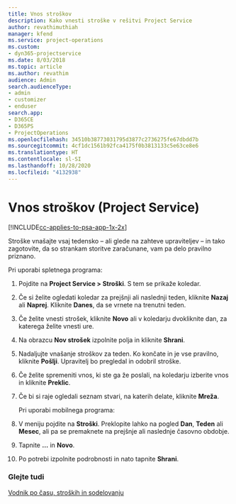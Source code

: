 ```yaml
---
title: Vnos stroškov
description: Kako vnesti stroške v rešitvi Project Service
author: revathimuthiah
manager: kfend
ms.service: project-operations
ms.custom:
- dyn365-projectservice
ms.date: 8/03/2018
ms.topic: article
ms.author: revathim
audience: Admin
search.audienceType:
- admin
- customizer
- enduser
search.app:
- D365CE
- D365PS
- ProjectOperations
ms.openlocfilehash: 34510b38773031795d3877c2736275fe67dbdd7b
ms.sourcegitcommit: 4cf1dc1561b92fca4175f0b3813133c5e63ce8e6
ms.translationtype: HT
ms.contentlocale: sl-SI
ms.lasthandoff: 10/28/2020
ms.locfileid: "4132938"
---
```

# <a name="enter-expenses-project-service"></a>Vnos stroškov (Project Service)

[!INCLUDE[cc-applies-to-psa-app-1x-2x](../includes/cc-applies-to-psa-app-1x-2x.md)]

Stroške vnašajte vsaj tedensko – ali glede na zahteve upraviteljev – in tako zagotovite, da so strankam storitve zaračunane, vam pa delo pravilno priznano.  
  
 Pri uporabi spletnega programa:  
  
1. Pojdite na **Project Service > Stroški**. S tem se prikaže koledar.  
  
2. Če si želite ogledati koledar za prejšnji ali naslednji teden, kliknite **Nazaj** ali **Naprej**. Kliknite **Danes**, da se vrnete na trenutni teden.  
  
3. Če želite vnesti strošek, kliknite **Novo** ali v koledarju dvokliknite dan, za katerega želite vnesti ure.  
  
4. Na obrazcu **Nov strošek** izpolnite polja in kliknite **Shrani**.  
  
5. Nadaljujte vnašanje stroškov za teden. Ko končate in je vse pravilno, kliknite **Pošlji**. Upravitelj bo pregledal in odobril stroške.  
  
6. Če želite spremeniti vnos, ki ste ga že poslali, na koledarju izberite vnos in kliknite **Preklic**.  
  
7. Če bi si raje ogledali seznam stvari, na katerih delate, kliknite **Mreža**.  
  
   Pri uporabi mobilnega programa:  
  
8. V meniju pojdite na **Stroški**.     Preklopite lahko na pogled **Dan**, **Teden** ali **Mesec**, ali pa se premaknete na prejšnje ali naslednje časovno obdobje.  
  
9. Tapnite **…** in **Novo**.  
  
10. Po potrebi izpolnite podrobnosti in nato tapnite **Shrani**.  
  
### <a name="see-also"></a>Glejte tudi  
 [Vodnik po času, stroških in sodelovanju](../psa/time-expense-collaboration-guide.md)
